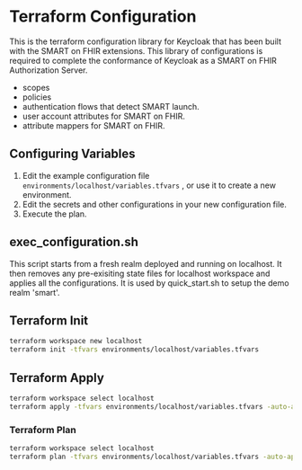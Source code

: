 # Terraform Configuration

This is the terraform configuration library for Keycloak that has been built with the SMART on FHIR
extensions. This library of configurations is required to complete the conformance of Keycloak as
a SMART on FHIR Authorization Server.

- scopes
- policies
- authentication flows that detect SMART launch.
- user account attributes for SMART on FHIR.
- attribute mappers for SMART on FHIR.

## Configuring Variables

1. Edit the example configuration file ```environments/localhost/variables.tfvars``` , or use it to create a  new environment.
2. Edit the secrets and other configurations in your new configuration file.
3. Execute the plan.


## exec_configuration.sh

This script starts from a fresh realm deployed and running on localhost.
It then removes any pre-exisiting state files for localhost workspace
and applies all the configurations.  It is used by quick_start.sh to 
setup the demo realm 'smart'.

## Terraform Init

```bash
terraform workspace new localhost
terraform init -tfvars environments/localhost/variables.tfvars
```

## Terraform Apply

```bash
terraform workspace select localhost
terraform apply -tfvars environments/localhost/variables.tfvars -auto-approve
```

### Terraform Plan

```bash
terraform workspace select localhost
terraform plan -tfvars environments/localhost/variables.tfvars -auto-approve
```

